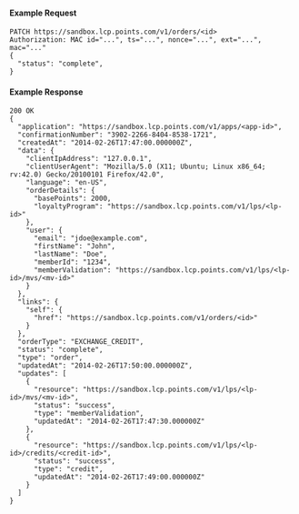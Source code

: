 #### Example Request

    PATCH https://sandbox.lcp.points.com/v1/orders/<id>
    Authorization: MAC id="...", ts="...", nonce="...", ext="...", mac="..."
    {
      "status": "complete",
    }

#### Example Response

    200 OK
    {
      "application": "https://sandbox.lcp.points.com/v1/apps/<app-id>",
      "confirmationNumber": "3902-2266-8404-8538-1721",
      "createdAt": "2014-02-26T17:47:00.000000Z",
      "data": {
        "clientIpAddress": "127.0.0.1", 
        "clientUserAgent": "Mozilla/5.0 (X11; Ubuntu; Linux x86_64; rv:42.0) Gecko/20100101 Firefox/42.0", 
        "language": "en-US", 
        "orderDetails": {
          "basePoints": 2000, 
          "loyaltyProgram": "https://sandbox.lcp.points.com/v1/lps/<lp-id>"
        }, 
        "user": {
          "email": "jdoe@example.com",
          "firstName": "John", 
          "lastName": "Doe", 
          "memberId": "1234", 
          "memberValidation": "https://sandbox.lcp.points.com/v1/lps/<lp-id>/mvs/<mv-id>"
        }
      },
      "links": {
        "self": {
          "href": "https://sandbox.lcp.points.com/v1/orders/<id>"
        }
      },
      "orderType": "EXCHANGE_CREDIT",
      "status": "complete",
      "type": "order",
      "updatedAt": "2014-02-26T17:50:00.000000Z",
      "updates": [
        {
          "resource": "https://sandbox.lcp.points.com/v1/lps/<lp-id>/mvs/<mv-id>",
          "status": "success",
          "type": "memberValidation",
          "updatedAt": "2014-02-26T17:47:30.000000Z"
        },
        {
          "resource": "https://sandbox.lcp.points.com/v1/lps/<lp-id>/credits/<credit-id>",
          "status": "success",
          "type": "credit",
          "updatedAt": "2014-02-26T17:49:00.000000Z"
        }
      ]
    }







